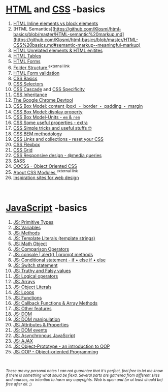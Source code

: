 # [HTML](https://html.spec.whatwg.org/#a-quick-introduction-to-html) and [CSS](https://developer.mozilla.org/en-US/docs/Web/CSS) -basics

1. [HTML Inline elements vs block elements](https://github.com/Klosmi/html-basics/blob/master/HTML-CSS%20basics.md#inline-vs-block)   
2. [HTML Semantics](https://github.com/Klosmi/html-basics/blob/master/HTML-semantic%20markup.md](https://github.com/Klosmi/html-basics/blob/master/HTML-CSS%20basics.md#semantic-markup--meaningful-markup)   
3. [HTML Unrelated elements & HTML enitites](https://github.com/Klosmi/html-basics/blob/master/HTML-CSS%20basics.md#html-unrelated-elements)    
4. [HTML Tables](https://github.com/Klosmi/html-basics/blob/master/HTML-CSS%20basics.md#tables)     
5. [HTML Forms](https://github.com/Klosmi/html-basics/blob/master/HTML-CSS%20basics.md#forms)    
6. <a href="https://newbedev.com/what-is-the-meaning-of-the-dist-directory-in-open-source-projects" target="_blank">Folder Structure </a><sup>external link</sup>
7. [HTML Form validation](https://github.com/Klosmi/html-basics/blob/master/HTML-CSS%20basics.md#form-validations)    
8. [CSS Basics](https://github.com/Klosmi/html-basics/blob/master/HTML-CSS%20basics.md#css)    
9. [CSS Selectors](https://github.com/Klosmi/html-basics/blob/master/HTML-CSS%20basics.md#css-selector)    
10. [CSS Cascade](https://github.com/Klosmi/html-basics/blob/master/HTML-CSS%20basics.md#css-cascade) and [CSS Specificity](https://github.com/Klosmi/html-basics/blob/master/HTML-CSS%20basics.md#css-specificity)
12. [CSS Inheritance](https://github.com/Klosmi/html-basics/blob/master/HTML-CSS%20basics.md#css-inheritance)     
13. [The Google Chrome Devtool](https://github.com/Klosmi/html-basics/blob/master/HTML-CSS%20basics.md#css-devtools-in-chrome)    
14. [CSS Box Model: content (box) ・ border ・ padding ・ margin](https://github.com/Klosmi/html-basics/blob/master/HTML-CSS%20basics.md#css-box-model)    
15. [CSS Box Model: display property](https://github.com/Klosmi/html-basics/blob/master/HTML-CSS%20basics.md#css-box-model---display-property)     
16. [CSS Box Model-Units - `em` & `rem`](https://github.com/Klosmi/html-basics/blob/master/HTML-CSS%20basics.md#css-box-model---units-in-depth-focus-on-relative-units-)     
17. [CSS Some useful properties - extra](https://github.com/Klosmi/html-basics/blob/master/HTML-CSS%20basics.md#other-useful-css-properties-)     
18. [CSS Simple tricks and useful stuffs 🤓](https://github.com/Klosmi/html-basics/blob/master/HTML-CSS%20basics.md#css-simple-tricks-and-useful-stuffs-)
19. [CSS BEM methodology](https://github.com/Klosmi/html-basics/blob/master/HTML-CSS%20basics.md#bem-methodology)     
20. [CSS Links and collections - reset your CSS](https://github.com/Klosmi/html-basics/blob/master/HTML-CSS%20basics.md#links-collection-)        
21. [CSS Flexbox](https://github.com/Klosmi/html-basics/blob/master/HTML-CSS%20basics.md#css---flexbox)     
22. [CSS Grid](https://github.com/Klosmi/html-basics/blob/master/HTML-CSS%20basics.md#css-grid)     
23. [CSS Responsive design - @media queries](https://github.com/Klosmi/html-basics/blob/master/HTML-CSS%20basics.md#css---responsive-design)      
24. [SASS](https://github.com/Klosmi/html-basics/blob/master/HTML-CSS%20basics.md#the-basics-of--sass-syntactically-awesome-stylesheets)       
25. [OOCSS - Object Oriented CSS](https://github.com/Klosmi/html-basics/blob/master/HTML-CSS%20basics.md#oocss---object-oriented-css)     
26.  <a href="https://github.com/css-modules/css-modules" target="_blank">About CSS Modules </a><sup>external link</sup>
27. [Inspiration sites for web design](https://github.com/Klosmi/html-basics/blob/master/HTML-CSS%20basics.md#webdesign-inspiration-sites)     

<br>

# [JavaScript](https://developer.mozilla.org/en-US/docs/Learn/JavaScript/First_steps) -basics
1. [JS: Primitive Types](https://github.com/Klosmi/html-basics/blob/master/JS-basic.md#js-primitive-types)
2. [JS: Variables](https://github.com/Klosmi/html-basics/blob/master/JS-basic.md#js-variables)
3. [JS: Methods](https://github.com/Klosmi/html-basics/blob/master/JS-basic.md#js-methods-string-methods)
4. [JS: Template Literals (template strings)](https://github.com/Klosmi/html-basics/blob/master/JS-basic.md#js-template-literals-template-strings)
5. [JS: Math Object](https://github.com/Klosmi/html-basics/blob/master/JS-basic.md#js-math-object)
6. [JS: Comparison Operators](https://github.com/Klosmi/html-basics/blob/master/JS-basic.md#js-comparison-operators)
7. [JS: console | alert() | prompt methods](https://github.com/Klosmi/html-basics/blob/master/JS-basic.md#the-console-method)
8. [JS: Conditional statement - if • else if • else](https://github.com/Klosmi/html-basics/blob/master/JS-basic.md#js-conditional-statement---if--else-if--else) 
9. [JS: Switch statement](https://github.com/Klosmi/html-basics/blob/master/JS-basic.md#switch-statement) 
10. [JS: Truthy and Falsy values](https://github.com/Klosmi/html-basics/blob/master/JS-basic.md#truthy-and-falsy-values)   
11. [JS: Logical operators](https://github.com/Klosmi/html-basics/blob/master/JS-basic.md#logical-operators)   
12. [JS: Arrays](https://github.com/Klosmi/html-basics/blob/master/JS-basic.md#arrays-)  
13. [JS: Object Literals](https://github.com/Klosmi/html-basics/blob/master/JS-basic.md#js-object-literals-) 
14. [JS: Loops](https://github.com/Klosmi/html-basics/blob/master/JS-basic.md#js-loops-)
15. [JS: Functions](https://github.com/Klosmi/html-basics/blob/master/JS-basic.md#js-functions-)
16. [JS: Callback Functions & Array Methods](https://github.com/Klosmi/html-basics/blob/master/JS-basic.md#callback-functions--array-methods-)   
17. [JS: Other features](https://github.com/Klosmi/html-basics/blob/master/JS-basic.md#other-js-features)   
18. [JS: DOM](https://github.com/Klosmi/html-basics/blob/master/JS-basic.md#the-dom)   
19. [JS: DOM manipulation](https://github.com/Klosmi/html-basics/blob/master/JS-basic.md#dom-manipulation)   
20. [JS: Attributes & Properties](https://github.com/Klosmi/html-basics/blob/master/JS-basic.md#attributes--properties)   
21. [JS: DOM events](https://github.com/Klosmi/html-basics/blob/master/JS-basic.md#dom-events)
22. [JS: Asynchronous JavaScript](https://github.com/Klosmi/html-basics/blob/master/JS-basic.md#asynchronous-javascript)   
23. [JS: AJAX](https://github.com/Klosmi/html-basics/blob/master/JS-basic.md#ajax)  
24. [JS: Object-Prototype - an introduction to OOP](https://github.com/Klosmi/html-basics/blob/master/JS-basic.md#object-prototype---introduction-to-oop)
25. [JS: OOP - Object-oriented Programming](https://github.com/Klosmi/html-basics/blob/master/JS-basic.md#oop--object-oriented-programming)


<br>

<sup>*These are my personal notes*
*I can not guarantee that it's perfect, feel free to let me know if there is something what sould be fiexd.*
*Several parts are gathered from different sites and courses, no intention to harm any copyrights. Web is open and (or at least should be) free after all.* ;)</sup>
